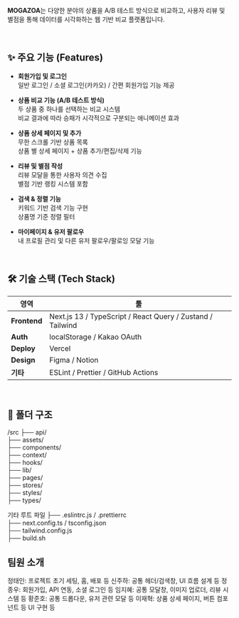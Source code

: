 **MOGAZOA**는 다양한 분야의 상품을 A/B 테스트 방식으로 비교하고, 사용자 리뷰 및 별점을 통해 데이터를 시각화하는 웹 기반 비교 플랫폼입니다.  
 

<br/>

## ✨ 주요 기능 (Features)

-  **회원가입 및 로그인**  
  일반 로그인 / 소셜 로그인(카카오) / 간편 회원가입 기능 제공

-  **상품 비교 기능 (A/B 테스트 방식)**  
  두 상품 중 하나를 선택하는 비교 시스템  
  비교 결과에 따라 승패가 시각적으로 구분되는 애니메이션 효과

-  **상품 상세 페이지 및 추가**  
  무한 스크롤 기반 상품 목록  
  상품 별 상세 페이지 + 상품 추가/편집/삭제 기능

-  **리뷰 및 별점 작성**  
  리뷰 모달을 통한 사용자 의견 수집  
  별점 기반 랭킹 시스템 포함

-  **검색 & 정렬 기능**  
  키워드 기반 검색 기능 구현  
  상품명 기준 정렬 필터

-  **마이페이지 & 유저 팔로우**  
  내 프로필 관리 및 다른 유저 팔로우/팔로잉 모달 기능

<br/>

## 🛠️ 기술 스택 (Tech Stack)

| 영역         | 툴 |
|--------------|-----------|
| **Frontend** | Next.js 13 / TypeScript / React Query / Zustand / Tailwind |
| **Auth**     | localStorage / Kakao OAuth |
| **Deploy**   | Vercel |
| **Design**   | Figma / Notion|
| **기타**     | ESLint / Prettier / GitHub Actions |

<br/>

## 📁 폴더 구조

/src
├── api/         
├── assets/       
├── components/   
├── context/    
├── hooks/          
├── lib/         
├── pages/        
├── stores/        
├── styles/      
├── types/         

기타 루트 파일
├── .eslintrc.js / .prettierrc      
├── next.config.ts / tsconfig.json  
├── tailwind.config.js             
├── build.sh                  

## 팀원 소개

정태인: 	프로젝트 초기 세팅, 홈, 배포 등
신주하:	공통 헤더/검색창, UI 흐름 설계 등
정종우:	회원가입, API 연동, 소셜 로그인 등
임지혜:	공통 모달창, 이미지 업로더, 리뷰 시스템 등
황준호:	공통 드롭다운, 유저 관련 모달 등
이재혁:	상품 상세 페이지, 버튼 컴포넌트 등 UI 구현 등



<br/>

